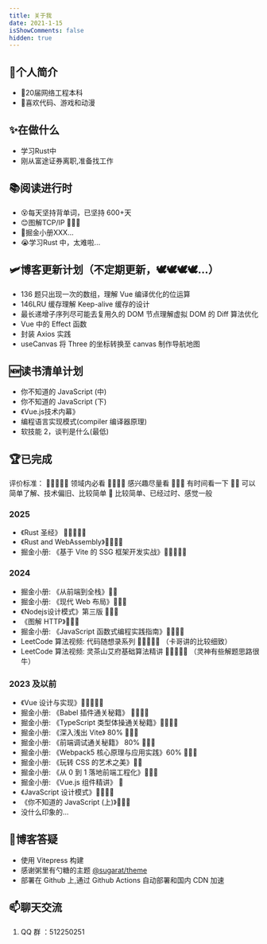 ```yaml
---
title: 关于我
date: 2021-1-15
isShowComments: false
hidden: true
---
```


## 👋个人简介

- 🙌20届网络工程本科
- 🙌喜欢代码、游戏和动漫

## ✨在做什么

- 学习Rust中
- 刚从富途证券离职,准备找工作

## 📚阅读进行时

- 😵每天坚持背单词，已坚持 600+天
- 😊图解TCP/IP 🌟🌟🌟
- 🤔掘金小册XXX...
- 😭学习Rust 中，太难啦...

## 🛩️博客更新计划（不定期更新，🕊🕊🕊🕊...）

- 136 题只出现一次的数组，理解 Vue 编译优化的位运算
- 146LRU 缓存理解 Keep-alive 缓存的设计
- 最长递增子序列尽可能去复用久的 DOM 节点理解虚拟 DOM 的 Diff 算法优化
- Vue 中的 Effect 函数
- 封装 Axios 实践
- useCanvas 将 Three 的坐标转换至 canvas 制作导航地图

## 🆕读书清单计划

- 你不知道的 JavaScript (中)
- 你不知道的 JavaScript (下)
- 《Vue.js技术内幕》
- 编程语言实现模式(compiler 编译器原理)
- 软技能 2，谈判是什么(最低)

## 🏆已完成

评价标准：
🌟🌟🌟🌟🌟 领域内必看
🌟🌟🌟🌟 感兴趣尽量看
🌟🌟🌟 有时间看一下
🌟🌟 可以简单了解、技术偏旧、比较简单
🌟 比较简单、已经过时、感觉一般

### 2025

- 《Rust 圣经》 🌟🌟🌟🌟🌟
- 《Rust and WebAssembly》🌟🌟🌟🌟
- 掘金小册: 《基于 Vite 的 SSG 框架开发实战》🌟🌟🌟🌟🌟

### 2024

- 掘金小册: 《从前端到全栈》🌟🌟
- 掘金小册: 《现代 Web 布局》🌟🌟🌟
- 《Nodejs设计模式》第三版 🌟🌟🌟
- 《图解 HTTP》🌟🌟🌟
- 掘金小册: 《JavaScript 函数式编程实践指南》🌟🌟🌟🌟
- LeetCode 算法视频: 代码随想录系列 🌟🌟🌟🌟🌟 （卡哥讲的比较细致）
- LeetCode 算法视频: 灵茶山艾府基础算法精讲 🌟🌟🌟🌟🌟 （灵神有些解题思路很牛）

### 2023 及以前

- 《Vue 设计与实现》🌟🌟🌟🌟🌟
- 掘金小册: 《Babel 插件通关秘籍》 🌟🌟🌟🌟
- 掘金小册: 《TypeScript 类型体操通关秘籍》🌟🌟🌟🌟
- 掘金小册: 《深入浅出 Vite》 80% 🌟🌟🌟
- 掘金小册: 《前端调试通关秘籍》 80% 🌟🌟🌟
- 掘金小册: 《Webpack5 核心原理与应用实践》60% 🌟🌟🌟
- 掘金小册: 《玩转 CSS 的艺术之美》🌟🌟
- 掘金小册: 《从 0 到 1 落地前端工程化》🌟🌟🌟
- 掘金小册: 《Vue.js 组件精讲》 🌟
- 《JavaScript 设计模式》🌟🌟🌟🌟
- 《你不知道的 JavaScript (上)》🌟🌟🌟
- 没什么印象的...

## 👏博客答疑

- 使用 Vitepress 构建
- 感谢粥里有勺糖的主题 [@sugarat/theme](https://github.com/ATQQ/sugar-blog)
- 部署在 Github 上,通过 Github Actions 自动部署和国内 CDN 加速

## 📫聊天交流

1. QQ 群 ：512250251
